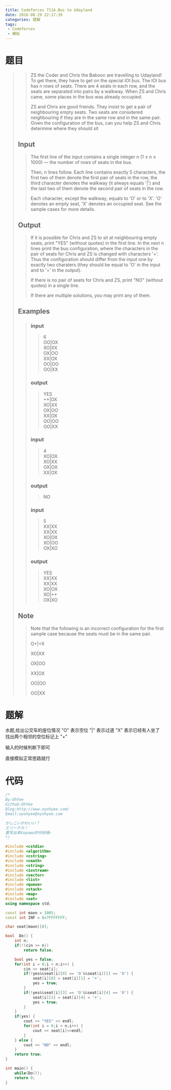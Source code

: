 ```yaml
---
title: Codeforces 711A.Bus to Udayland
date: 2016-08-29 22:17:39
categories: 题解
tags: 
 - Codeforces
 - 模拟
---
```

# 题目
>> ZS the Coder and Chris the Baboon are travelling to Udayland! To get there, they have to get on the special IOI bus. The IOI bus has n rows of seats. There are 4 seats in each row, and the seats are separated into pairs by a walkway. When ZS and Chris came, some places in the bus was already occupied.  
>>   
>> ZS and Chris are good friends. They insist to get a pair of neighbouring empty seats. Two seats are considered neighbouring if they are in the same row and in the same pair. Given the configuration of the bus, can you help ZS and Chris determine where they should sit   
>>   
>> <!--more-->  
> 
> ## Input  
>> The first line of the input contains a single integer n (1 ≤ n ≤ 1000) — the number of rows of seats in the bus.  
>>   
>> Then, n lines follow. Each line contains exactly 5 characters, the first two of them denote the first pair of seats in the row, the third character denotes the walkway (it always equals '|') and the last two of them denote the second pair of seats in the row.  
>>   
>> Each character, except the walkway, equals to 'O' or to 'X'. 'O' denotes an empty seat, 'X' denotes an occupied seat. See the sample cases for more details.  
>>   
> 
> ## Output  
>> If it is possible for Chris and ZS to sit at neighbouring empty seats, print "YES" (without quotes) in the first line. In the next n lines print the bus configuration, where the characters in the pair of seats for Chris and ZS is changed with characters '+'. Thus the configuration should differ from the input one by exactly two charaters (they should be equal to 'O' in the input and to '+' in the output).  
>>   
>> If there is no pair of seats for Chris and ZS, print "NO" (without quotes) in a single line.  
>>   
>> If there are multiple solutions, you may print any of them.  
>>   
> ## Examples  
>> ### input  
>>> 6  
>>> OO|OX  
>>> XO|XX  
>>> OX|OO  
>>> XX|OX  
>>> OO|OO  
>>> OO|XX  
>>  
>> ### output  
>>> YES  
>>> ++|OX  
>>> XO|XX  
>>> OX|OO  
>>> XX|OX  
>>> OO|OO  
>>> OO|XX  
>>  
>> ### input  
>>> 4  
>>> XO|OX  
>>> XO|XX  
>>> OX|OX  
>>> XX|OX  
>>  
>> ### output  
>>> NO  
>>  
>> ### input  
>>> 5  
>>> XX|XX  
>>> XX|XX  
>>> XO|OX  
>>> XO|OO  
>>> OX|XO  
>>  
>> ### output  
>>> YES  
>>> XX|XX  
>>> XX|XX  
>>> XO|OX  
>>> XO|++  
>>> OX|XO
>    
> ## Note  
>> Note that the following is an incorrect configuration for the first sample case because the seats must be in the same pair.  
>>   
>> O+|+X  
>>   
>> XO|XX  
>>   
>> OX|OO  
>>   
>> XX|OX  
>>   
>> OO|OO  
>>   
>> OO|XX  


# 题解

水题,给出公交车的座位情况 "O" 表示空位 "|" 表示过道 "X" 表示已经有人坐了  
找出两个相邻的空位标记上 "+"  

输入的时候判断下即可  

直接模拟正常思路就行  


# 代码
```cpp Bus to Udayland https://github.com/OhYee/ACM.github.io/blob/master/Codeforces/711A.%42%75%73%20%74%6F%20%55%64%61%79%6C%61%6E%64.cpp 代码备份
/*
By:OhYee
Github:OhYee
Blog:http://www.oyohyee.com/
Email:oyohyee@oyohyee.com

かしこいかわいい？
エリーチカ！
要写出来Хорошо的代码哦~
*/

#include <cstdio>
#include <algorithm>
#include <cstring>
#include <cmath>
#include <string>
#include <iostream>
#include <vector>
#include <list>
#include <queue>
#include <stack>
#include <map>
#include <set>
using namespace std;

const int maxn = 1005;
const int INF = 0x7FFFFFFF;

char seat[maxn][8];

bool  Do() {
	int n;
	if(!(cin >> n))
		return false;

	bool yes = false;
	for(int i = 0;i < n;i++) {
		cin >> seat[i];
		if(!yes&&seat[i][0] == 'O'&&seat[i][1] == 'O') {
			seat[i][0] = seat[i][1] = '+';
			yes = true;
		}
		if(!yes&&seat[i][3] == 'O'&&seat[i][4] == 'O') {
			seat[i][3] = seat[i][4] = '+';
			yes = true;
		}
	}
	if(yes) {
		cout << "YES" << endl;
		for(int i = 0;i < n;i++) {
			cout << seat[i]<<endl;
		}
	} else {
		cout << "NO" << endl;
	}
	return true;
}

int main() {
	while(Do());
	return 0;
}
```